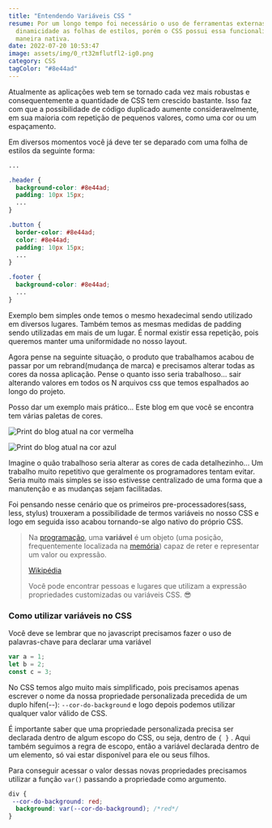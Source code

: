 ```yaml
---
title: "Entendendo Variáveis CSS "
resume: Por um longo tempo foi necessário o uso de ferramentas externas para dar
  dinamicidade as folhas de estilos, porém o CSS possui essa funcionalidade de
  maneira nativa.
date: 2022-07-20 10:53:47
image: assets/img/0_rt32mflutfl2-ig0.png
category: CSS
tagColor: "#8e44ad"
---
```

Atualmente as aplicações web tem se tornado cada vez mais robustas e consequentemente a quantidade de CSS tem crescido bastante. Isso faz com que a possibilidade de código duplicado aumente consideravelmente, em sua maioria com repetição de pequenos valores, como uma cor ou um espaçamento.

Em diversos momentos você já deve ter se deparado com uma folha de estilos da seguinte forma:

```css
...

.header {
  background-color: #8e44ad;
  padding: 10px 15px;
  ...
}

.button {
  border-color: #8e44ad;
  color: #8e44ad;
  padding: 10px 15px;
  ...
}

.footer {
  background-color: #8e44ad;
  ...
}
```

Exemplo bem simples onde temos o mesmo hexadecimal sendo utilizado em diversos lugares. Também temos as mesmas medidas de padding sendo utilizadas em mais de um lugar. É normal existir essa repetição, pois queremos manter uma uniformidade no nosso layout.

Agora pense na seguinte situação, o produto que trabalhamos acabou de passar por um rebrand(mudança de marca)  e precisamos alterar todas as cores da nossa aplicação. Pense o quanto isso seria trabalhoso... sair alterando valores em todos os N arquivos css que temos espalhados ao longo do projeto. 

Posso dar um exemplo mais prático... Este blog em que você se encontra tem várias paletas de cores.

![Print do blog atual na cor vermelha](assets/img/blog-red.png)

![Print do blog atual na cor azul](assets/img/blog-blue.png)

Imagine o quão trabalhoso seria alterar as cores de cada detalhezinho... Um trabalho muito repetitivo que geralmente os programadores tentam evitar. Seria muito mais simples se isso estivesse centralizado de uma forma que a manutenção e as mudanças sejam facilitadas. 

Foi pensando nesse cenário que os primeiros pre-processadores(sass, less, stylus) trouxeram a possibilidade de termos variáveis no nosso CSS e logo em seguida isso acabou tornando-se algo nativo do próprio CSS.

> Na [programação](https://pt.wikipedia.org/wiki/Programa%C3%A7%C3%A3o "Programação"), uma **variável** é um objeto (uma posição, frequentemente localizada na [memória](https://pt.wikipedia.org/wiki/Mem%C3%B3ria_(computador) "Memória (computador)")) capaz de reter e representar um valor ou expressão.[](https://pt.wikipedia.org/wiki/Vari%C3%A1vel_(programa%C3%A7%C3%A3o)#cite_note-:0-1)
>
> [Wikipédia](https://pt.wikipedia.org/wiki/Vari%C3%A1vel_(programa%C3%A7%C3%A3o))
>
> Você pode encontrar pessoas e lugares que utilizam a expressão propriedades customizadas ou variáveis CSS. 😎

### Como utilizar variáveis no CSS

Você deve se lembrar que no javascript precisamos fazer o uso de palavras-chave para declarar uma variável 

```javascript
var a = 1;
let b = 2;
const c = 3;
```

No CSS temos algo muito mais simplificado, pois precisamos apenas escrever o nome da nossa propriedade personalizada precedida de um duplo hífen(--):  `--cor-do-background` e logo depois podemos utilizar qualquer valor válido de CSS. 

É importante saber que uma propriedade personalizada precisa ser declarada dentro de algum escopo do CSS, ou seja, dentro de `{ }` . Aqui também seguimos a regra de escopo, então a variável declarada dentro de um elemento, só vai estar disponível para ele ou seus filhos.

Para conseguir acessar o valor dessas novas propriedades precisamos utilizar a função `var()` passando a propriedade como argumento.

```css
div {
 --cor-do-background: red;
  background: var(--cor-do-background); /*red*/
}
```